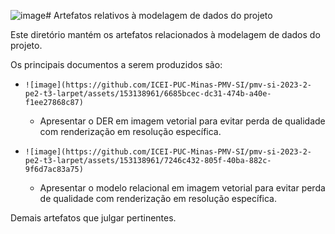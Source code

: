 ![image](https://github.com/ICEI-PUC-Minas-PMV-SI/pmv-si-2023-2-pe2-t3-larpet/assets/153138961/d9ee277c-3e1e-4620-b10f-e6754c83a507)# Artefatos relativos à modelagem de dados do projeto

Este diretório mantém os artefatos relacionados à modelagem de dados do projeto. 

Os principais documentos a serem produzidos são:


* `![image](https://github.com/ICEI-PUC-Minas-PMV-SI/pmv-si-2023-2-pe2-t3-larpet/assets/153138961/6685bcec-dc31-474b-a40e-f1ee27868c87)
`
	* Apresentar o DER em imagem vetorial para evitar perda de qualidade com renderização em resolução específica.

* `![image](https://github.com/ICEI-PUC-Minas-PMV-SI/pmv-si-2023-2-pe2-t3-larpet/assets/153138961/7246c432-805f-40ba-882c-9f6d7ac83a75)
`
	* Apresentar o modelo relacional em imagem vetorial para evitar perda de qualidade com renderização em resolução específica.

Demais artefatos que julgar pertinentes.
